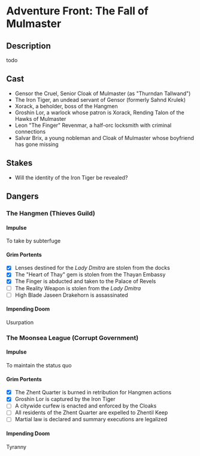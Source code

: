 # Adventure Front: The Fall of Mulmaster
## Description
todo
## Cast
- Gensor the Cruel, Senior Cloak of Mulmaster (as "Thurndan Tallwand")
- The Iron Tiger, an undead servant of Gensor (formerly Sahnd Krulek)
- Xorack, a beholder, boss of the Hangmen
- Groshin Lor, a warlock whose patron is Xorack, Rending Talon of the Hawks of Mulmaster
- Leon "The Finger" Revenmar, a half-orc locksmith with criminal connections
- Salvar Brix, a young nobleman and Cloak of Mulmaster whose boyfriend has gone missing
## Stakes
- Will the identity of the Iron Tiger be revealed?
## Dangers
### The Hangmen (Thieves Guild)
#### Impulse
To take by subterfuge
#### Grim Portents
- [x] Lenses destined for the _Lady Dmitra_ are stolen from the docks
- [x] The "Heart of Thay" gem is stolen from the Thayan Embassy
- [x] The Finger is abducted and taken to the Palace of Revels
- [ ] The Reality Weapon is stolen from the _Lady Dmitra_
- [ ] High Blade Jaseen Drakehorn is assassinated
#### Impending Doom
Usurpation
### The Moonsea League (Corrupt Government)
#### Impulse
To maintain the status quo
#### Grim Portents
- [x] The Zhent Quarter is burned in retribution for Hangmen actions
- [x] Groshin Lor is captured by the Iron Tiger
- [ ] A citywide curfew is enacted and enforced by the Cloaks
- [ ] All residents of the Zhent Quarter are expelled to Zhentil Keep
- [ ] Martial law is declared and summary executions are legalized
#### Impending Doom
Tyranny